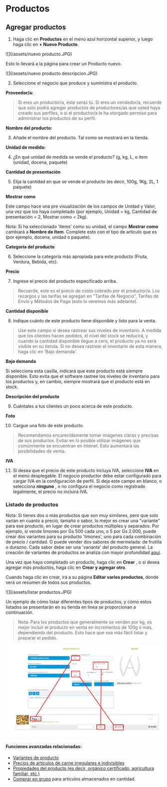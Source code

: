 # Productos

## Agregar productos

1. Haga clic en **Productos** en el menú azul horizontal superior, y luego haga clic en **+ Nuevo Producto**.

![](/assets/nuevo producto.JPG)

Esto lo llevará a la página para crear un Producto nuevo.

![](/assets/nuevo producto descripcion.JPG)

2. Seleccione el negocio que produce y suministra el producto.

**Proveedor/a:**

> Si eres un productor/a, éste serás tú. Si eres un vendedor/a, recuerde que solo podrá agregar productos de productores/as que usted haya creado sus perfiles, o si el productor/a le ha otorgado permiso para administrar los productos de su perfil.

**Nombre del producto:**

3. Añade el nombre del producto. Tal como se mostrará en la tienda.

**Unidad de medida:**

4. ¿En qué unidad de medida se vende el producto? (g, kg, L, o item (unidad, docena, paquete)

**Cantidad de presentación**

5. Elija la cantidad en que se vende el producto (es decir, 100g, 1Kg, 2L, 1 paquete)

**Mostrar como**

Este campo hace una pre visualización de los campos de Unidad y Valor, una vez que los haya completado (por ejemplo, Unidad = kg, Cantidad de presentación = 2, Mostrar como = 2kg).

Nota: Si ha seleccionado 'items' como su unidad, el campo **Mostrar como** cambiará a **Nombre de Item**. Complete esto con el tipo de artículo que es (por ejemplo, docena, unidad o paquete).

**Categoría del producto**

6. Seleccione la categoría más apropiada para este producto (Fruta, Verdura, Bebida, etc).

**Precio** 

7. Ingrese el precio del producto especificado arriba.

> Recuerde, este es el precio de costo cobrado por el productor/a. Los recargos y las tarifas se agregan en "Tarifas de Negocio", Tarifas de Envío y Métodos de Pago (esto lo veremos más adelante).

**Cantidad disponible**

8. Indique cuánto de este producto tiene disponible y listo para la venta.

> Use este campo si desea rastrear sus niveles de inventario. A medida que los clientes hacen pedidos, el nivel del stock se reducirá, y cuando la cantidad disponible llegue a cero, el producto ya no será visible en su tienda. Si no desea rastrear el inventario de esta manera, haga clic en 'Bajo demanda'.

**Bajo demanda**

Si selecciona esta casilla, indicará que este producto está siempre disponible. Esto evita que el software rastree los niveles de inventario para los productos y, en cambio, siempre mostrará que el producto está en stock.

**Descripción del producto** 

9. Cuéntales a tus clientes un poco acerca de este producto.

**Foto**

10. Cargue una foto de este producto. 

> Recomendamos encarecidamente tomar imágenes claras y precisas de sus productos. Evitar en lo posible utilizar imágenes que comúnmente se encuentran en Intenet. Esto aumentará las posibilidades de venta.

**IVA**

11. Si desea que el precio de este producto incluya IVA, seleccione **IVA** en el menú desplegable. El negocio productor debe estar configurado para cargar IVA en la configuración de perfil. Si deja este campo en blanco, o selecciona **ninguno** , o no configura el negocio como registrado legalmente, el precio no incluirá IVA.

### Listado de productos

Nota: Si tienes dos o más productos que son muy similares, pero que solo varían en cuanto a precio, tamaño o sabor, lo mejor es crear una "variante" para ese producto, en lugar de crear productos múltiples y separados. Por ejemplo, si vende limones por Gs 500 cada uno, o 5 por Gs 2.000, puede crear dos variantes para su producto 'limones', uno para cada combinación de precio / cantidad. O puede vender dos sabores de mermelada: de frutilla o durazno. Cada sabor debe ser una 'variante' del producto general. La creación de variantes de productos se analiza con mayor profundidad [aquí](/product-variants.md).

Una vez que haya completado un producto, haga clic en **Crear** , o si desea agregar más productos, haga clic en **Crear y agregar otro**.

Cuando haga clic en crear, irá a su página **Editar varios productos**, donde verá un resumen de todos sus productos.

![](/assets/listar productos.JPG)

Un ejemplo de cómo listar diferentes tipos de productos, y cómo estos listados se presentarán en su tienda en línea se proporcionan a continuación.

> Nota: Para los productos que generalmente se venden por kg, es mejor incluir el producto en venta en incrementos de 100g o más, dependiendo del producto. Esto hace que sea más fácil listar y preparar el pedido.

![](/assets/visualizacion-producto.jpg)

#### Funciones avanzadas relacionadas:

* [Variantes de producto](/product-variants.md)
* [Precios de artículos de carne irregulares e indivisibles](/pricing-irregular-indivisible-meat-items.md)
* [Propiedades del producto (es decir, orgánico certificado, agricultura familiar, etc.)](/product-properties.md)
* [Comprar en grupo](/group-buy.md) para artículos almacenados en cantidad.



